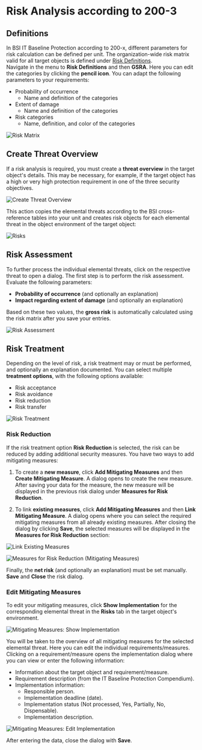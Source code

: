 <!-- © 2024 The Project Contributors - see AUTHORS.txt -->
# Risk Analysis according to 200-3

## Definitions

In BSI IT Baseline Protection according to 200-x, different parameters for risk calculation can be defined per unit. The organization-wide risk matrix valid for all target objects is defined under [Risk Definitions](/manual/risk-definition.md).  
Navigate in the menu to **Risk Definitions** and then **GSRA**. Here you can edit the categories by clicking the **pencil icon**. You can adapt the following parameters to your requirements:

- Probability of occurrence
  - Name and definition of the categories
- Extent of damage
  - Name and definition of the categories
- Risk categories
  - Name, definition, and color of the categories

![Risk Matrix]( /assets/en/domain-it-gs/verinice-32-risk-matrix.de.png)

## Create Threat Overview

If a risk analysis is required, you must create a **threat overview** in the target object's details. This may be necessary, for example, if the target object has a high or very high protection requirement in one of the three security objectives.

![Create Threat Overview]( /assets/en/domain-it-gs/verinice-32-threat-overview.de.png)

This action copies the elemental threats according to the BSI cross-reference tables into your unit and creates risk objects for each elemental threat in the object environment of the target object:

![Risks]( /assets/en/domain-it-gs/verinice-32-risks.de.png)

## Risk Assessment

To further process the individual elemental threats, click on the respective threat to open a dialog. The first step is to perform the risk assessment. Evaluate the following parameters:

- **Probability of occurrence** (and optionally an explanation)
- **Impact regarding extent of damage** (and optionally an explanation)

Based on these two values, the **gross risk** is automatically calculated using the risk matrix after you save your entries.

![Risk Assessment]( /assets/en/domain-it-gs/verinice-32-risik-assessment.de.png)

## Risk Treatment

Depending on the level of risk, a risk treatment may or must be performed, and optionally an explanation documented. You can select multiple **treatment options**, with the following options available:

- Risk acceptance
- Risk avoidance
- Risk reduction
- Risk transfer

![Risk Treatment]( /assets/en/domain-it-gs/verinice-32-risk-treatment.de.png)

### Risk Reduction

If the risk treatment option **Risk Reduction** is selected, the risk can be reduced by adding additional security measures. You have two ways to add mitigating measures:

1. To create a **new measure**, click **Add Mitigating Measures** and then **Create Mitigating Measure**. A dialog opens to create the new measure. After saving your data for the measure, the new measure will be displayed in the previous risk dialog under **Measures for Risk Reduction**.

2. To link **existing measures**, click **Add Mitigating Measures** and then **Link Mitigating Measure**. A dialog opens where you can select the required mitigating measures from all already existing measures. After closing the dialog by clicking **Save**, the selected measures will be displayed in the **Measures for Risk Reduction** section:

![Link Existing Measures]( /assets/en/domain-it-gs/verinice-32-risk-reduction-1.de.png)

![Measures for Risk Reduction (Mitigating Measures)]( /assets/en/domain-it-gs/verinice-32-risk-reduction-2.de.png)

Finally, the **net risk** (and optionally an explanation) must be set manually. **Save** and **Close** the risk dialog.

### Edit Mitigating Measures

To edit your mitigating measures, click **Show Implementation** for the corresponding elemental threat in the **Risks** tab in the target object's environment.

![Mitigating Measures: Show Implementation]( /assets/en/domain-it-gs/verinice-32-implementation-1.de.png)

You will be taken to the overview of all mitigating measures for the selected elemental threat. Here you can edit the individual requirements/measures. Clicking on a requirement/measure opens the implementation dialog where you can view or enter the following information:

- Information about the target object and requirement/measure.
- Requirement description (from the IT Baseline Protection Compendium).
- Implementation information:
  - Responsible person.
  - Implementation deadline (date).
  - Implementation status (Not processed, Yes, Partially, No, Dispensable).
  - Implementation description.

![Mitigating Measures: Edit Implementation]( /assets/en/domain-it-gs/verinice-32-implementation-2.de.png)

After entering the data, close the dialog with **Save**.
